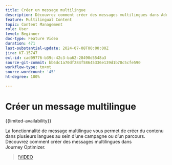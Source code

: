 ```yaml
---
title: Créer un message multilingue
description: Découvrez comment créer des messages multilingues dans Adobe Journey Optimizer.
feature: Multilingual Content
topic: Content Management
role: User
level: Beginner
doc-type: Feature Video
duration: 471
last-substantial-update: 2024-07-08T00:00:00Z
jira: KT-15747
exl-id: cad09776-b39c-42c3-ba62-28490d5548a3
source-git-commit: bb6dc1a70df284f58645336e139d1b78c5cfe590
workflow-type: tm+mt
source-wordcount: '45'
ht-degree: 100%

---
```


# Créer un message multilingue

{{limited-availability}}

La fonctionnalité de message multilingue vous permet de créer du contenu dans plusieurs langues au sein d’une campagne ou d’un parcours. Découvrez comment créer des messages multilingues dans Journey Optimizer.

>[!VIDEO](https://video.tv.adobe.com/v/3430921/?learn=on)
